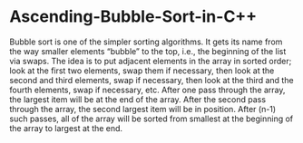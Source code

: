# Ascending-Bubble-Sort-in-C++



Bubble sort is one of the simpler sorting algorithms. It gets its name from the way smaller elements “bubble” to the top, i.e., the beginning of the list via swaps. The idea is to put adjacent elements in the array in sorted order; look at the first two elements, swap them if necessary, then look at the second and third elements, swap if necessary, then look at the third and the fourth elements, swap if necessary, etc. After one pass through the array, the largest item will be at the end of the array. After the second pass through the array, the second largest item will be in position. After (n-1) such passes, all of the array will be sorted from smallest at the beginning of the array to largest at the end.
